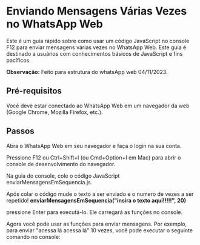 # Enviando Mensagens Várias Vezes no WhatsApp Web
Este é um guia rápido sobre como usar um código JavaScript no console F12 para enviar mensagens várias vezes no WhatsApp Web. Este guia é destinado a usuários com conhecimentos básicos de JavaScript e fins pacíficos.

**Observação:** Feito para estrutura do whatsApp web 04/11/2023.

## Pré-requisitos
Você deve estar conectado ao WhatsApp Web em um navegador da web (Google Chrome, Mozilla Firefox, etc.).

## Passos
Abra o WhatsApp Web em seu navegador e faça o login na sua conta.

Pressione F12 ou Ctrl+Shift+I (ou Cmd+Option+I em Mac) para abrir o console de desenvolvimento do navegador.

Na guia do console, cole o  código JavaScript enviarMensagensEmSequencia.js.

Após colar o código mude o texto a ser enviado e o numero de vezes a ser repetido!
 **enviarMensagensEmSequencia("insira o texto aqui!!!!!", 20)**

pressione Enter para executá-lo. Ele carregará as funções no console.

Agora você pode usar as funções para enviar mensagens. Por exemplo, para enviar "acessa lá acessa lá" 10 vezes, você pode executar o seguinte comando no console: